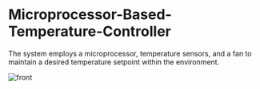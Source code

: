 # Microprocessor-Based-Temperature-Controller
The system employs a microprocessor, temperature sensors, and a fan to maintain a desired temperature setpoint within the environment.

![front](https://github.com/Jaysi1701/Microprocessor-Based-Temperature-Controller/assets/128627421/1b394b83-444e-4f71-87bc-9632df228d61)
